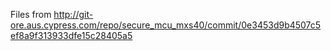Files from http://git-ore.aus.cypress.com/repo/secure_mcu_mxs40/commit/0e3453d9b4507c5ef8a9f313933dfe15c28405a5